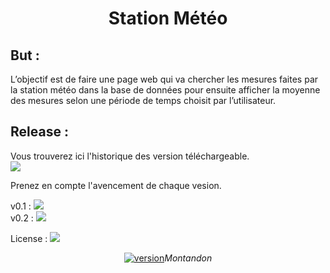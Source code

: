 <h1 align="center"> Station Météo </h1>
<h2>But :</h2>
L’objectif est de faire une page web qui va chercher les mesures faites par la station météo dans la base de données pour ensuite afficher la moyenne des mesures selon une période de temps choisit par l’utilisateur.

<h2>Release :</h2>
<p>
  Vous trouverez ici l'historique des version téléchargeable.</br>
  <a href="https://github.com/Montandon-Varoda/StationMeteo/releases"><img src="https://img.shields.io/github/v/release/Montandon-Varoda/StationMeteo?include_prereleases"></a>
</p>
Prenez en compte l'avencement de chaque vesion.
<p>
  v0.1 : <a href="http://www.zappvion.ch/StationMeteo/"><img src="https://progress-bar.dev/100/"/></br></a>
  v0.2 : <a href="http://www.zappvion.ch/StationMeteo/"><img src="https://progress-bar.dev/100/"/></a>
</p>
<p>
  License : <a href="https://github.com/Montandon-Varoda/StationMeteo/blob/main/LICENSE"><img src="https://img.shields.io/badge/License-Apache%202.0-blue.svg"/></a>
  <?php //https://opensource.org/licenses/Apache-2.0 ?>
</p>
<p align="center">
  <a href="https://github.com/Montandon-Varoda/"><img src="https://img.shields.io/badge/My-GitHub-red.svg" alt="version"/></a><i>Montandon</i>
</p>
